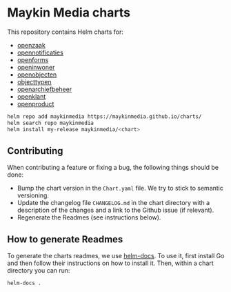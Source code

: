 # Maykin Media charts

This repository contains Helm charts for:

- [openzaak](./charts/openzaak/README.md)
- [opennotificaties](./charts/opennotificaties/README.md)
- [openforms](./charts/openforms/README.md)
- [openinwoner](./charts/openinwoner/README.md)
- [openobjecten](./charts/objecten/README.md)
- [objecttypen](./charts/objecttypen/README.md)
- [openarchiefbeheer](./charts/openarchiefbeheer/README.md)
- [openklant](./charts/openklant/README.md)
- [openproduct](./charts/openproduct/README.md)

```bash
helm repo add maykinmedia https://maykinmedia.github.io/charts/
helm search repo maykinmedia
helm install my-release maykinmedia/<chart>
```

## Contributing

When contributing a feature or fixing a bug, the following things should be done:

* Bump the chart version in the `Chart.yaml` file. We try to stick to semantic versioning.
* Update the changelog file `CHANGELOG.md` in the chart directory with a description of the changes and a link to the Github issue (if relevant).
* Regenerate the Readmes (see instructions below).

## How to generate Readmes

To generate the charts readmes, we use [helm-docs](https://github.com/norwoodj/helm-docs).
To use it, first install Go and then follow their instructions on how to install it.
Then, within a chart directory you can run:

```bash 
helm-docs .
```
